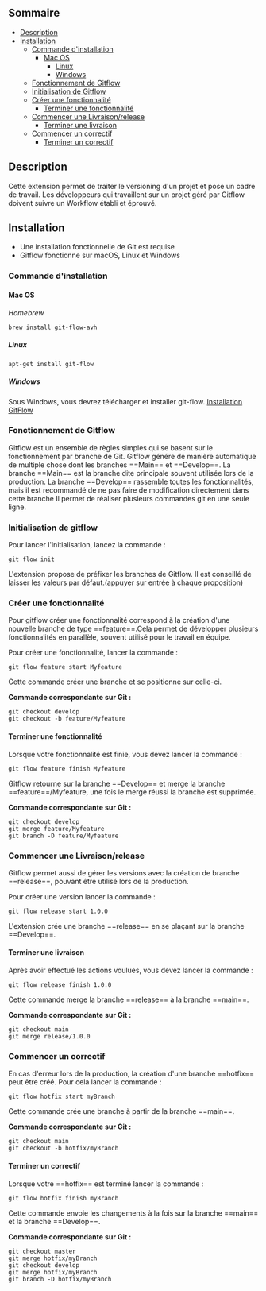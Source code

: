 ## Sommaire
<!-- TOC -->
  * [Description](#description)
  * [Installation](#installation)
    * [Commande d'installation](#commande-dinstallation)
      * [Mac OS](#mac-os)
        * [Linux](#linux)
        * [Windows](#windows)
    * [Fonctionnement de Gitflow](#fonctionnement-de-gitflow)
    * [Initialisation de Gitflow](#initialisation-de-gitflow)
    * [Créer une fonctionnalité](#dmarrer-une-fonctionnalit)
      * [Terminer une fonctionnalité](#terminer-une-fonctionnalit)
    * [Commencer une Livraison/release](#commencer-une-livraisonrelease)
      * [Terminer une livraison](#terminer-une-livraison)
    * [Commencer un correctif](#commencer-un-correctif)
      * [Terminer un correctif](#terminer-un-correctif)
<!-- TOC -->

## Description

Cette extension permet de traiter le versioning d'un projet et pose un cadre de travail.
Les développeurs qui travaillent sur un projet géré par Gitflow doivent suivre un Workflow établi et éprouvé.

## Installation

- Une installation fonctionnelle de Git est requise
- Gitflow fonctionne sur macOS, Linux et Windows

### Commande d'installation

#### Mac OS

_Homebrew_

```
brew install git-flow-avh
```

##### Linux

```
apt-get install git-flow
```

##### Windows

Sous Windows, vous devrez télécharger et installer git-flow.
[Installation GitFlow](https://git-scm.com/download/win)

### Fonctionnement de Gitflow

Gitflow est un ensemble de règles simples qui se basent sur le fonctionnement par branche de Git.
Gitflow génére de manière automatique de multiple chose dont les branches ==Main== et ==Develop==.
La branche ==Main== est la branche dite principale souvent utilisée lors de la production.
La branche ==Develop== rassemble toutes les fonctionnalités, mais il est recommandé de ne pas faire de modification directement dans cette branche
Il permet de réaliser plusieurs commandes git en une seule ligne.


### Initialisation de gitflow

Pour lancer l'initialisation, lancez la commande :

```
git flow init
```

L'extension propose de préfixer les branches de Gitflow. Il est conseillé de laisser les valeurs par défaut.(appuyer sur entrée à chaque proposition)



### Créer une fonctionnalité

Pour gitflow créer une fonctionnalité correspond à la création d'une nouvelle branche de type ==feature==.Cela permet de développer plusieurs fonctionnalités en parallèle, souvent utilisé pour le travail en équipe.

Pour créer une fonctionnalité, lancer la commande :

```
git flow feature start Myfeature
```

Cette commande créer une branche et se positionne sur celle-ci.

**Commande correspondante sur Git :**

```
git checkout develop
git checkout -b feature/Myfeature
```


#### Terminer une fonctionnalité

Lorsque votre fonctionnalité est finie, vous devez lancer la commande :

```
git flow feature finish Myfeature
```

Gitflow retourne sur la branche ==Develop== et merge la branche ==feature==/Myfeature, une fois le merge réussi la branche est supprimée.

**Commande correspondante sur Git :**

```
git checkout develop
git merge feature/Myfeature
git branch -D feature/Myfeature
```


### Commencer une Livraison/release

Gitflow permet aussi de gérer les versions avec la création de branche ==release==, pouvant être utilisé lors de la production.

Pour créer une version lancer la commande :

```
git flow release start 1.0.0
```

L'extension crée une branche ==release== en se plaçant sur la branche ==Develop==.



#### Terminer une livraison

Après avoir effectué les actions voulues, vous devez lancer la commande :

```
git flow release finish 1.0.0
```

Cette commande merge la branche ==release== à la branche ==main==.

**Commande correspondante sur Git :**

```
git checkout main
git merge release/1.0.0
```



### Commencer un correctif

En cas d'erreur lors de la production, la création d'une branche ==hotfix== peut être créé.
Pour cela lancer la commande :

```
git flow hotfix start myBranch
```

Cette commande crée une branche à partir de la branche ==main==.

**Commande correspondante sur Git :**

```
git checkout main
git checkout -b hotfix/myBranch
```



#### Terminer un correctif

Lorsque votre ==hotfix== est terminé lancer la commande :

```
git flow hotfix finish myBranch
```

Cette commande envoie les changements à la fois sur la branche ==main== et la branche ==Develop==.

**Commande correspondante sur Git :**

```
git checkout master
git merge hotfix/myBranch
git checkout develop
git merge hotfix/myBranch
git branch -D hotfix/myBranch
```
